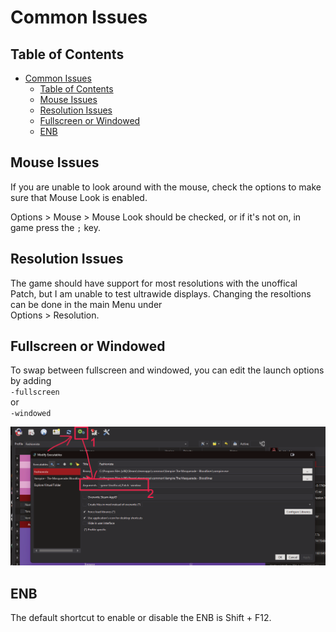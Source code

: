 # Common Issues

## Table of Contents

- [Common Issues](#common-issues)
  - [Table of Contents](#table-of-contents)
  - [Mouse Issues](#mouse-issues)
  - [Resolution Issues](#resolution-issues)
  - [Fullscreen or Windowed](#fullscreen-or-windowed)
  - [ENB](#enb)

## Mouse Issues

If you are unable to look around with the mouse, check the options to make sure that Mouse Look is enabled.

Options > Mouse > Mouse Look should be checked, or if it's not on, in game press the `;` key.

## Resolution Issues

The game should have support for most resolutions with the unoffical Patch, but I am unable to test ultrawide displays. Changing the resoltions can be done in the main Menu under  
Options > Resolution.

## Fullscreen or Windowed

To swap between fullscreen and windowed, you can edit the launch options by adding  
`-fullscreen`  
or  
`-windowed`  

![Fullscreen location](img/Fullscreen.png)

## ENB

The default shortcut to enable or disable the ENB is Shift + F12.  
